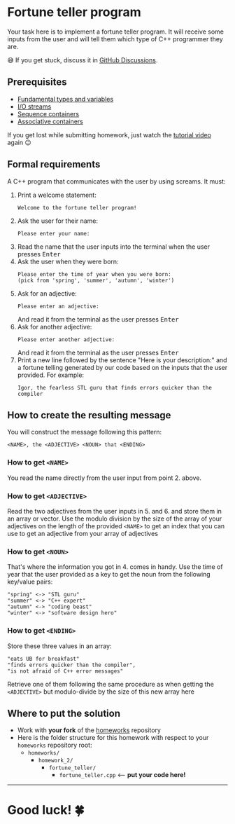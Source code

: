 # Fortune teller program

Your task here is to implement a fortune teller program. It will receive some inputs from the user and will tell them which type of C++ programmer they are.

😅 If you get stuck, discuss it in [GitHub Discussions](https://github.com/orgs/cpp-for-yourself/discussions/categories/homeworks-q-a).

## Prerequisites
- [Fundamental types and variables](../../lectures/cpp_basic_types_and_variables.md)
- [I/O streams](../../lectures/io_streams.md)
- [Sequence containers](../../lectures/more_useful_types.md)
- [Associative containers](../../lectures/associative_containers.md)

If you get lost while submitting homework, just watch the [tutorial video](https://youtu.be/Nl0u04XgxGQ) again 😉

## Formal requirements

A C++ program that communicates with the user by using screams. It must:
1. Print a welcome statement: 
    ```
    Welcome to the fortune teller program!
    ```
2. Ask the user for their name: 
    ```
    Please enter your name:
    ```
3. Read the name that the user inputs into the terminal when the user presses <kbd>Enter</kbd>
4. Ask the user when they were born:
    ```
    Please enter the time of year when you were born:
    (pick from 'spring', 'summer', 'autumn', 'winter')
    ```
5. Ask for an adjective:
    ```
    Please enter an adjective:
    ```
    And read it from the terminal as the user presses <kbd>Enter</kbd>
6. Ask for another adjective:
    ```
    Please enter another adjective:
    ```
    And read it from the terminal as the user presses <kbd>Enter</kbd>
7. Print a new line followed by the sentence "Here is your description:" and a fortune telling generated by our code based on the inputs that the user provided. For example:
    ```
    Igor, the fearless STL guru that finds errors quicker than the compiler
    ```

## How to create the resulting message

You will construct the message following this pattern:
```
<NAME>, the <ADJECTIVE> <NOUN> that <ENDING>
```

### How to get `<NAME>`
You read the name directly from the user input from point 2. above.

### How to get `<ADJECTIVE>`
Read the two adjectives from the user inputs in 5. and 6. and store them in an array or vector. Use the modulo division by the size of the array of your adjectives on the length of the provided `<NAME>` to get an index that you can use to get an adjective from your array of adjectives

### How to get `<NOUN>`
That's where the information you got in 4. comes in handy. Use the time of year that the user provided as a key to get the noun from the following key/value pairs:
```
"spring" <-> "STL guru"
"summer" <-> "C++ expert"
"autumn" <-> "coding beast"
"winter" <-> "software design hero"
```

### How to get `<ENDING>`
Store these three values in an array:
```
"eats UB for breakfast"
"finds errors quicker than the compiler",
"is not afraid of C++ error messages"
```
Retrieve one of them following the same procedure as when getting the `<ADJECTIVE>` but modulo-divide by the size of this new array here

## Where to put the solution
- Work with **your fork** of the [homeworks](https://github.com/cpp-for-yourself/homeworks) repository
- Here is the folder structure for this homework with respect to your `homeworks` repository root:
  - `homeworks/`
    - `homework_2/`
      - `fortune_teller/`
        - `fortune_teller.cpp` <-- **put your code here!**

---
# Good luck! 🍀
